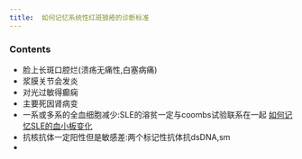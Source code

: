 ```yaml
---
title:  如何记忆系统性红斑狼疮的诊断标准
--- 
```


### Contents
- 脸上长斑口腔烂(溃疡无痛性,白塞病痛)
- 浆膜关节会发炎
- 对光过敏得癫痫
- 主要死因肾病变
- 一系或多系的全血细胞减少:SLE的溶贫一定与coombs试验联系在一起 [如何记忆SLE的血小板变化](/如何记忆SLE的血小板变化)
- 抗核抗体一定阳性但是敏感差:两个标记性抗体抗dsDNA,sm
- 
